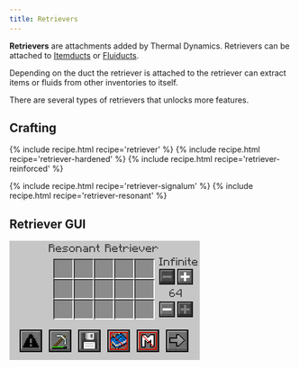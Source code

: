 ```yaml
--- 
title: Retrievers 
--- 
```



**Retrievers** are attachments added by Thermal Dynamics. Retrievers can be attached to [Itemducts](/docs/thermal-dynamics/ducts/itemducts/) or [Fluiducts](/docs/thermal-dynamics/ducts/fluiducts/).

Depending on the duct the retriever is attached to the retriever can extract items or fluids from other inventories to itself.

There are several types of retrievers that unlocks more features.


Crafting
--------

{% include recipe.html recipe='retriever' %}
{% include recipe.html recipe='retriever-hardened' %}
{% include recipe.html recipe='retriever-reinforced' %}

{% include recipe.html recipe='retriever-signalum' %}
{% include recipe.html recipe='retriever-resonant' %}

Retriever GUI
--------

![](/assets/images/thermal-dynamics/gui-retriever.png "Resonant Retriever GUI")